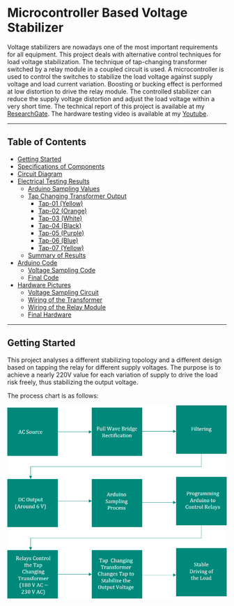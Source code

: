 # Microcontroller Based Voltage Stabilizer
Voltage stabilizers are nowadays one of the most important requirements for all equipment. This project deals with alternative control techniques for load voltage stabilization. The technique of tap-changing transformer switched by a relay module in a coupled circuit is used. A microcontroller is used to control the switches to stabilize the load voltage against supply voltage and load current variation. Boosting or bucking effect is performed at low distortion to drive the relay module. The controlled stabilizer can reduce the supply voltage distortion and adjust the load voltage within a very short time. The technical report of this project is available at my [ResearchGate](https://www.researchgate.net/publication/318654258_Microcontroller_Based_Voltage_Stabilizer). The hardware testing video is available at my [Youtube](https://www.youtube.com/watch?v=p4Uw0DTCDqE&list=PLjNoIGauJyXgEuwqo5jd31XItulT7CI-5&index=5).

---
## Table of Contents
- [Getting Started](#getting-started)
- [Specifications of Components](#specifications-of-components)
- [Circuit Diagram](#circuit-diagram)
- [Electrical Testing Results](#electrical-testing-results)
   - [Arduino Sampling Values](#arduino-sampling-values)
   - [Tap Changing Transformer Output](#tap-changing-transformer-output)
     - [Tap-01 (Yellow)](#tap-01-yellow)
     - [Tap-02 (Orange)](#tap-02-orange)
     - [Tap-03 (White)](#tap-03-white)
     - [Tap-04 (Black)](#tap-04-black)
     - [Tap-05 (Purple)](#tap-05-purple)
     - [Tap-06 (Blue)](#tap-06-blue)
     - [Tap-07 (Yellow)](#tap-07-yellow)
   - [Summary of Results](#summary-of-results)
- [Arduino Code](#arduino-code)
   - [Voltage Sampling Code](#voltage-sampling-code)
   - [Final Code](#final-code)
- [Hardware Pictures](#hardware-pictures)
   - [Voltage Sampling Circuit](#voltage-sampling-circuit)
   - [Wiring of the Transformer](#wiring-of-the-transformer)
   - [Wiring of the Relay Module](#wiring-of-the-relay-module)
   - [Final Hardware](#final-hardware)
  

___
## Getting Started
This project analyses a different stabilizing topology and a different design based on tapping the relay for different supply voltages. The purpose is to achieve a nearly 220V value for each variation of supply to drive the load risk freely, thus stabilizing the output voltage. 

The process chart is as follows: 

![Microcontroller-Based-Voltage-Stabilizer](./Picture1.png)